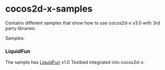 cocos2d-x-samples
=================

Contains different samples that show how to use cocos2d-x v3.0 with 3rd party libraries:

Samples:

### LiquidFun

The sample has [LiquidFun](http://google.github.io/liquidfun/) v1.0 Testbed integrated into cocos2d-x.


